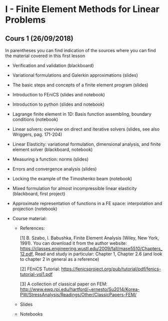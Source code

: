 # I - Finite Element Methods for Linear Problems

## Cours 1 (26/09/2018)

In parentheses you can find indication of the sources where you can find the material covered in this first lesson

* Verification and validation (blackboard)

* Variational formulations and Galerkin approximations (slides)

* The basic steps and concepts of a finite element program (slides)

* Introduction to FEniCS (slides and notebook)

* Introduction to python (slides and notebook)

* Lagrange finite element in 1D: Basis function assembling, boundary conditions (notebook)

* Linear solvers: overview on direct and iterative solvers (slides, see also Wriggers, pag. 171-204)

* Linear Elasticity: variational formulation, dimensional analysis, and finite element solver (blackboard, notebook)

* Measuring a function: norms (slides)

* Errors and convergence analysis (slides)

* Locking the example of the Timoshenko beam (notebook)

* Mixed formulation for almost incompressible linear elasticity (blackboard, first project)

* Approximate representation of functions in a FE space: interpolation and projection (notebook)

* Course material:

    * References:
    
        [1] B. Szabo, I. Babushka, Finite Element Analysis (Wiley, New York, 1991). You can download it from the author website: https://classes.engineering.wustl.edu/2009/fall/mase5510/Chapters_12.pdf, Read and study in particular: Chapter 1, Chapter 2.6 (and look to chapter 2 in general as a reference)
        
        [2] FEniCS Tutorial: https://fenicsproject.org/pub/tutorial/pdf/fenics-tutorial-vol1.pdf
        
        [3] A collection of classical paper on FEM: http://www.ewp.rpi.edu/hartford/~ernesto/Su2014/Korea-PW/StressAnalysis/Readings/Other/ClassicPapers-FEM/
    
    * Slides
    
    * Notebooks
